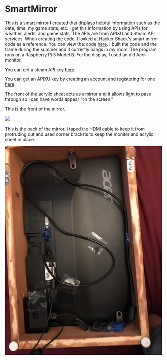 # SmartMirror

This is a smart mirror I created that displays helpful information such as the date, time, my game stats, etc. I get this information by using APIs for weather, alerts, and game stats. The APIs are from APIXU and Steam API services. When creating the code, I looked at Hacker Shack's smart mirror code as a reference. You can view that code [here](https://github.com/HackerShackOfficial/Smart-Mirror). I built the code and the frame during the summer and it currently hangs in my room. The program runs on a Raspberry Pi 3 Model B. For the display, I used an old Acer monitor.

You can get a steam API key [here](https://steamcommunity.com/dev/apikey).

You can get an APIXU key by creating an account and registering for one [here](https://www.apixu.com/signup.aspx).

The front of the acrylic sheet acts as a mirror and it allows light to pass through so I can have words appear "on the screen."

This is the front of the mirror.

<img src="images/Front-of-Mirror.jpg" width="700">

This is the back of the mirror. I taped the HDMI cable to keep it from protruding out and used corner brackets to keep the monitor and acrylic sheet in place.

<img src="images/Back-of-Mirror.jpg" width="700">
